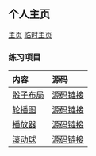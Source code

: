 ## 个人主页

[主页](http://AC-YoY.github.io)
[临时主页](http://pavelmakhov.com/jekyll-clean-dark/)

### 练习项目

|内容|源码|
|:--|:--|
|[骰子布局](https://ac-yoy.github.io/FrontEndProjects/Layout/dice/diceLayout.html)|[源码链接](https://github.com/AC-YoY/FrontEndProjects/blob/master/Layout/dice/diceLayout.html)|
|[轮播图](https://ac-yoy.github.io/FrontEndProjects/pokemonSlide/PokemonSlide.html)|[源码链接](https://github.com/AC-YoY/FrontEndProjects/blob/master/pokemonSlide/PokemonSlide.html)|
|[播放器](https://ac-yoy.github.io/FrontEndProjects/myplayer/micPlayer.html)|[源码链接](https://github.com/AC-YoY/FrontEndProjects/blob/gh-pages/myplayer/micPlayer.html)|
|[滚动球](https://ac-yoy.github.io/FrontEndProjects/3D/cloudRoll.html)|[源码链接](https://github.com/AC-YoY/FrontEndProjects/blob/gh-pages/3D/cloudRoll.html)|
